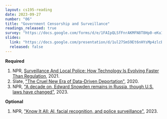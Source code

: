 ```yaml
---
layout: cs195-reading
date: 2023-09-27
number: "06"
title: "Government Censorship and Surveillance"
readings_released: true
survey: "https://docs.google.com/forms/d/e/1FAIpQLSfFnrAKMFN8T8Hp0-eKu1cEms5RYLKsThZFXWlY768uQ6jYyw/viewform"
slides:
  link: "https://docs.google.com/presentation/d/1ul27SmS9Et6nHYsMp4zlcBAhT3TpnhDjYAu9X8gyCgU/edit"
  released: false
---
```


**Required**
1.  NPR, [Surveillance And Local Police: How Technology Is Evolving Faster Than Regulation](https://www.npr.org/2021/01/27/961103187/surveillance-and-local-police-how-technology-is-evolving-faster-than-regulation), 2021.
2. Slate, ["The Cruel New Era of Data-Driven Deportation"](https://slate.com/technology/2020/09/palantir-ice-deportation-immigrant-surveillance-big-data.html), 2020.
3. NPR, ["A decade on, Edward Snowden remains in Russia, though U.S. laws have changed"](https://www.npr.org/2023/06/04/1176747650/a-decade-on-edward-snowden-remains-in-russia-though-u-s-laws-have-changed), 2023.

**Optional**
1. NPR, ["Know It All: AI, facial recognition, and police surveillance"](https://the1a.org/segments/know-it-all-facial-recognition-and-ai-in-police-surveillance/), 2023.
